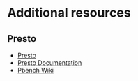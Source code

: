 # Additional resources

## Presto

- [Presto](https://prestodb.io/)
- [Presto Documentation](https://prestodb.io/docs/current/)
- [Pbench Wiki](https://github.com/prestodb/pbench/wiki)
